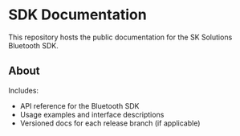 # SDK Documentation

This repository hosts the public documentation for the SK Solutions Bluetooth SDK.

## About
Includes:

- API reference for the Bluetooth SDK
- Usage examples and interface descriptions
- Versioned docs for each release branch (if applicable)
